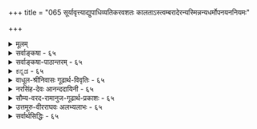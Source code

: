 +++
title = "065 सूर्यावृत्त्याद्युपाधिव्यतिकरवशतः कालताऽस्त्वम्बरादेरन्यस्मिन्नन्यधर्मोपनयननियमः"

+++
<details><summary>मूलम्</summary>

सूर्यावृत्त्याद्युपाधिव्यतिकरवशतः कालताऽस्त्वम्बरादेरन्यस्मिन्नन्यधर्मोपनयननियमः प्राग्वदत्रेति चेन्न ।  
कल्पान्तेऽप्येककालः प्रकृतिपुरुषवद्ब्रह्मणो रूपमन्यन्निर्दिष्टोऽनाद्यनन्तो मुनिभिरिति ततः कार्यता चास्य भग्ना ॥ ६५ ॥
</details>

<details><summary>सर्वाङ्कषा - ६५</summary>

प्रकृतिः कालश्चेति द्वेधा विभक्तयोः जडद्रव्ययोः अन्यतरायाः प्रकृतेर्निरूपणं परिसमाप्य, शिष्टस्य कालस्य विषये अधिकवक्तव्यस्याभावात्, प्रत्येकसरव्यवस्थाया अनावश्यकतां मन्वानः आचार्यः, तद्विचारमत्रैव कोडीकरोति - सूर्येत्यादि । नवीनः शिरोमणिः केवललाघवगौरवगणनापरः परिणामज्ञानशून्यः आकाशकालदिग्रूपाणि विभुद्रव्याणि मा सन्तु, अन्यतमेनैवाकाशेन, अन्ततः ईश्वरेणैव सर्वनिर्वाहादित्याह । 

[[117]]

कल्पान्तेऽप्येककालः प्रकृतिपुरुषवत् ब्रह्मणो रूपमन्य- 



निर्दिष्टोऽनाद्यनन्तो मुनिभिरिति, ततः कार्यता चास्य भग्ना ॥65॥ 

तत्पक्षमनुवदति – **सूर्यावृत्त्याद्युपाधिव्यतिकरवशतः** = सूर्यपरिस्पन्दाद्युपाधिसंबन्धवशात् **अम्बरादेः** = आकाशस्य, ईश्वरस्यैव वा **कालता** = कालरूपता अस्तु । आकाशादीनि द्रव्याणि विभूनि नित्यानि च इति वैशेषिकाः । एतानि सर्वाणि किलातीन्द्रियाणि । आत्मवर्गे यद्यपि जीवः स्वस्वानुभवसिद्ध इति केचित् । परन्तु 'अहम्' इत्यनुभूयमानः शरीरादिविशिष्ट एव, न तु शुद्ध आत्मा । अतः जीवस्यापि ईश्वरवत् अनुमानेनैव सिद्धिः । अत एव ‘इच्छाद्वेषप्रयत्नसुखदुःखज्ञानान्यात्मनो लिङ्गम्' ( न्या. सू. 1-1-10) इत्युक्तम् । ततश्च किमर्थमतीन्द्रियाण्येतावन्ति द्रव्याणि । नित्यविभुद्रव्येषु अन्यतमेन सर्वोऽपि व्यवहारो निर्वोढुं शक्यते । एभिः साध्यमानो हि व्यवहारः केवलमौपाधिकः । काले सूर्यपरिस्पन्दादिः उपाधिः । दिशि तत्तद्देशसंबन्धादिः । शब्दाश्रयत्वमप्येषु अन्यतमस्यैव, लाघवात् । अन्ततः ईश्वरोऽपि विभुर्नित्यश्च । तस्यैवोपाधिसंबन्धात् क्षणादिव्यवहारहेतुत्वम्, शब्दाश्रयत्वं चास्तु । किमतिरिक्तद्रव्यकल्पनागौरवेण; 'धर्मिकल्पनातो वरं धर्मकल्पना' इतिन्यायादिति पूर्वपक्ष्याशयः । तदेतत्संग्रहेणोच्यते - अन्यस्मिन्नित्यादि । **अन्यस्मिन्** = स्वसन्निहिते घटादौ **अन्यधर्मोपनयननियमः** = अन्यस्य उपाधेः ये **धर्माः** = न्यूनाधिक्यादयः, तेषां उपनय- **नस्य** =स्वसंबन्धादारोपस्य यो **नियमः** = व्यवस्थाविशेषः वर्तते, सः **अत्र** = कालेऽपि **प्राग्वत्** = पूर्वं दिशिन प्रतिपादितक्रमेणैव भवति । अतः मास्तु कालः अतिरिक्तः । पूर्वम् ' अन्यस्मिन्' इत्यादि ( श्लो. 49) श्लोकेऽयमर्थः प्रतिपादितः । कालस्तु स्वयं अतीन्द्रियः । व्यवहारस्सर्वोऽप्यौपाधिकः । एवं सति क्लृप्तेनैव निर्वाहे मास्तु अतिरिक्तः कालः इत्याशयः ॥ 

एवं वदन्नयं तार्किकशिरोमणिः 'मधु पश्यसि दुर्बुद्धे प्रपातं नैव पश्यसि' इतीमं न्यायमपि विसस्मार । विभुद्रव्यमेकं पर्याप्तम्, किं द्वितीयेनेति चेत्, तर्हि ऐकात्म्यवादी 'ईश्वरेणैवेकेन अन्तःकरणरूपोपाधिवशात् सुखदुःखादिवैलक्षण्यादिनिर्वाहे, अतिरिक्ताः जीवा अपि मा सन्तु' इति वदन् कथं तेन प्रतिवक्तव्यः, तत्पक्षे अत्यन्तलाघवसत्त्वात् । यदीष्टापत्तिः, साधितं तार्किकप्रवरेण न्यायशास्त्रप्रामाण्यम् । एवं वदन् स ऐकात्म्यवादी यदि, तर्हि संपूर्णं न्यायशास्त्रमेव परित्यक्तं न जानाति किल? अस्त्वेवं व्यावहारिकं प्रामाण्यं गौतमशास्त्रस्येति चेत्, एवं वदन्नस्त्येव कश्चित् वेदान्तिनंमन्यः खण्डनकारः । कुतो न जानाति स वेदान्तिनंमन्यः वेदान्तशास्त्रस्यापि प्रामाण्यं व्यावहारिकमेवेति । अत एवैतान्प्रत्याचार्योपहासः 'अलं वैदिकत्वकञ्चुकवहनवृथाप्रयासेन' इति । अतो न्यायशास्त्रमेवानेन गलहस्तितम् । अत इमं साहसं प्रामाणिकाः वैदिकाः नानुमन्येरन्नित्यभिप्रायेणाह - इति चेनेति । केवललाघवापेक्षादिकं लौकिकव्यवहार एव भवेत्, न तु अध्यात्मशास्त्रे गहने बुद्ध्यतीत इत्याशयः । प्रकृते काले वक्तव्यमाह - कल्पान्त इत्यादि । **कल्पान्तेऽपि** = प्रलयेऽपि **एककालः** = अतिरिक्तः कालः **प्रकृतिपुरुषवत्** = त्रिगुणद्रव्यजीववदेव **अनाद्यन्तः** = 

**:** = उत्पत्तिनाशरहितः **ब्रह्मणः** =परमात्मनः अन्यत् रूपम् इति **मुनिभिः** = पराशरादिभिः निर्दिष्टः, मुख्यविशेष्यदृष्ट्या पुंल्लिङ्गः। **ततः** = प्रकृतिपुरुषवदेव नित्यत्वादेव **अस्य** = कालस्य **कार्यता** =अनित्यता च **भग्ना** = निरस्ता । 



66. 

[[118]]

[ कालस्य परमात्मातिरिक्तत्वम् ] 

कालोऽस्मीति स्वगीता कथयति भगवान् काल इत्याप्तवर्यो 

हेतुः सर्वस्य नित्यो विभुरपि च परः किं परेणेति चेन्न । कालान्तर्यामितादेः स खलु समुदितः संप्रतीते तु भेदे 

साधर्म्यं नैक्यहेतुः, स हि तदितरवत् घोषितस्तद्विभूतिः ॥66॥ 

विष्णुपुराणे ' रूपान्तरं तत् द्विजकालसंज्ञम्' इति कालस्य रूपान्तरत्वमुक्तम् । 'स्वरूपात्स्वामिनो रूपम् ' इति रूपशब्दः मूर्तिपरो दृष्टः । तदनुरोधेन श्रीभाष्यकारैरपि ' स्वरूपरूप' इति गद्ये निर्देशः कृतः । अतः कालः परमात्मशरीरभूतत्वात् अतिरिक्त एव ॥ ६५ ॥
</details>


<details><summary>सर्वाङ्कषा-पाठान्तरम् - ६५</summary>

प्रकृतिः कालश्चेति द्वेधा विभक्तयोः जडद्रव्ययोः अन्यतरायाः प्रकृतेर्निरूपणं परिसमाप्य, शिष्टस्य कालस्य विषये अधिकवक्तव्यस्याभावात्‌, प्रत्येकसरव्यवस्थाया अनावश्यकतां मन्वानः आचार्यः, तद्विचारमत्रैव क्रोडीकरोति - सूरयेत्यादि । नवीनः शिरोमणिः केवललाघवगौरवगणनापरः परिणामज्ञानशून्यः आकाशकालदिग्रूपाणि विभुद्रव्याणि मा सन्तु, अन्यतमेनैवाकाशेन, अन्ततः ईश्वरेणैव सर्वनिर्वाहादित्याह । तत्पक्षमनुवदति - सूर्यावृत्त्याद्युपाधिव्यतिकरवशतः = सूर्यपरिस्पन्दाद्युपाधिसंबन्धवशात्‌ अम्बरादेः = आकाशस्य, ईश्वरस्यैव वा कालता = कालरूपता अस्तु । आकाशादीनि द्रव्याणि विभूनि नित्यानि च इति वैशेषिकाः । एतानि सर्वाणि किलातीन्द्रियाणि । आत्मवर्गे यद्यपि जीवः स्वस्वानुभवसिद्ध इति केचित्‌ । परन्तु 'अहम्‌' इत्यनुभूयमानः शरीरादिविशिष्ट एव, न तु शुद्ध आत्मा । अतः जीवस्यापि ईश्वरवत्‌ अनुमानेनैव सिद्धिः । अत एव 'इच्छाद्वेषप्रयत्नसुखदुःखज्ञानान्यात्मनो लिङ्गम्‌' (न्या.सू.१-१-१०) इत्युक्तम्‌ । ततश्च किमर्थमतीन्द्रियाण्येतावनति द्रव्याणि । नित्यविभुद्रव्येषु अन्यतमेन सर्वोऽपि व्यवहारो निर्वोढुं शक्यते । एभिः साध्यमानो हि व्यवहारः केवलमौपाधिकः । काले सूर्यपरिस्पन्दादिः उपाधिः । दिशि तत्तद्देशसंबन्धादिः । शब्दाश्रयत्वमप्येषु अन्यतमस्यैव, लाघवात्‌ । अन्ततः ईश्वरोऽपि विभुर्नित्यश्च । तस्यैवोपाधिसंबन्धात्‌ क्षणादिव्यवहारहेतुत्वम्‌, शब्दाश्रयत्वं चास्तु । किमतिरिक्तद्रव्यकल्पनागौरवेण; 'धर्मिकल्पनातो वरं धर्मकल्पना' इतिन्यायादिति पूर्वपक्ष्याशयः । तदेतत्संग्रहेणोच्यते - अन्यस्मिन्नित्यादि । अन्यस्मिन्‌ = स्वसन्निहिते घटादौ अन्यधर्मोपनयननियमः = अन्यस्य उपाधेः ये धर्माः = न्यूनाधिक्यादयः, तेषां उपनयनस्य = स्वसंबन्धादारोपस्य यो नियमः = व्यवस्थाविशेषः वर्तते, सः अत्र = कालेऽपि प्राग्वत्‌ = पूर्वं दिशि प्रतिपादितक्रमेणेव भवति । अतः मास्तु कालः अतिरिक्तः । पूर्वम्‌ 'अन्यस्मिन्‌' इत्यादि (श्लो.४९) श्लोकेऽयमर्थः प्रतिपादितः । कालस्तु स्वयं अतीन्द्रियः । व्यवहारस्सर्वोऽप्यौपाधिकः । एवं सति क्लृप्तेनैव निर्वहि मास्तु अतिरिक्तः कालः इत्याशयः ॥   
एवं वदन्नयं तार्किकशिरोमणिः 'मधु पश्यसि दुर्बुद्धे प्रपातं नैव पयसि' इतीमं न्यायमपि विस- स्मार । विभुद्रव्यमेकं पर्याप्तम्‌, किं द्वितीयेनेति चेत्‌, तर्हि ऐकात्म्यवादी 'ईश्वरेणैवेकेन अन्तः करणरूपोपाधिवशात्‌ सुखदुःखादिवैलक्षण्यादिनिर्वाहे, अतिरिक्ताः जीवा अपि मा सन्तु' इति वदन्‌ कथं तेन प्रतिवक्तव्यः, तत्पक्षे अत्यन्तलाघवसत्त्वात्‌ । यदीष्टापत्तिः, साधितं तार्किकप्रवरेण न्यायशास्त्रप्रामाण्यम्‌ । एवं वदन्‌ स ऐकात्म्यवादी यदि, तर्हि संपूर्णं न्यायशास्त्रमेव परित्यक्तं न जानाति किल? अस्त्वेवं व्यावहारिकं प्रामाण्यं गौतमशास्त्रस्येति चेत्‌, एवं वदन्नस्त्येव कश्चित्‌ वेदान्तिनंमन्यः खण्डनकारः । कुतो न जानाति स वेदान्तिनंमन्यः वेदान्तशास्त्रस्यापि प्रामाण्यं व्यावहारिकमेवेति । अत एवैतान्प्रत्याचार्योपहासः 'अलं वेदिकत्वकञ्चुकवहनवृथाप्रयासेन' इति । अतो न्यायशास्त्रमेवानेन गळहस्तितम्‌ । अत इमं साहसं प्रामाणिकाः वैदिकाः नानुमन्येरन्नित्यभिप्रायेणाह - इति चेन्नेति । केवललाघवपेक्षादिकं लौकिकव्यवहार एव भवेत्‌, न तु अध्यात्मशास्त्रे गहने बुद्ध्यतीत इत्याशयः । प्रकृते काले वक्तव्यमाह - कल्पान्त इत्यादि । कल्पान्तेऽपि = प्रलयेऽपि एककालः = अतिरिक्तः कालः प्रकृतिपुरूषवत्‌ = त्रिगुणद्रव्यजीववदेव अनाद्यन्तः = उत्पत्तिनाशरहितः ब्रह्मणः = परमात्मनः अन्यत्‌ रूपम्‌ इति मुनिभिः = पराशरादिभिः निर्दिष्टः, मुख्यविशेष्यदृष्ट्या पुंल्लिङ्गः । ततः = प्रकृतिपुरुषवदेव नित्यत्वादेव अस्य = कालस्य कार्यता = अनित्यता च भग्ना = निरस्ता । विष्णुपुराणे 'रूपान्तरं तत्‌ द्विजकालसंज्ञम्‌' इति कालस्य रूपान्तरत्वमुक्तम्‌ । 'स्वरूपात्स्वामिनो रूपम्‌' इति रूपशब्दः मूर्तिपरो दृष्टः । तदनुरोधेन श्रीभाष्यकारैरपि 'स्वरूपरूप' इति गद्ये निर्देशः कृतः । अतः कालः परमात्मशरीरभूतत्वात्‌ अतिरिक्त एव ॥ ६५ ॥
</details>


<details><summary>ಕನ್ನಡ - ६५</summary>

80

इति चेत् न कल्पाऽपि एककालः अनाद्यनन्नः - हीगॆन्दरॆ इदु सरियल्ल. एतक्कॆन्दरॆ, आकाशादिगळु नाशवागुव प्रळय काल दल्लू कालवॆम्ब ऒन्दु तत्त्व उत्पत्ति नाश रहितवॆन्दू, प्रकृतिपुरु इवत् ब्रह्मणः अन्यत रूपं इति मुनिभिः निर्दिष्ट प्रकृति(अचित्) मत्तु जीव (चित्) क्किन्तलू बेरॆयाद परमात्मन शरीरवॆन्दू पराश रादि मुनिगळिन्द रूपारं तत्र द्विज कालसञ्ज्ञं' ऎन्दु हेळल्पट्टिदॆ. ततः अस्य कार्यता च भा- आद्दरिन्द ई काल अनित्यवॆम्बुदू निरस्तवायितु ॥ ६५ ।
</details>


<details><summary>वाधूल-श्रीनिवासः गूढार्थ-विवृतिः - ६५</summary>

सूर्यावृत्तीति । आदिशब्देनेति । आदित्यादीति, अम्बरादेरित्यादिशब्दद्वयेनेत्यर्थः । कालतायाः स्वाभाविक्या उपाधिनिबन्धनत्वमयुक्तमित्याशङ्क्य व्याचष्टे - परत्वापरत्पनिर्वाहकतेति । एतेन त्रिविधेति । एतेन = प्रकृतिव्यतिरिक्तत्वप्रतिपादनेन 'कालोऽस्मि' इति रूपशब्देन ॥ ६५ ॥
</details>


<details><summary>नरसिंह-देवः आनन्ददायिनी - ६५</summary>

अवसरसंगतिमाह - उद्दिष्टेति । प्राच्यमव्यक्तकालावित्यत्रेत्यर्थः । उद्दिष्टलक्षितेति स्नातानुलिप्तवत् पूर्वकालेति समासः । परत्वापरत्वादिलिङ्गैः कालस्यानुमेयत्वं नैयायिकैरुक्तं दूषयितुमनुभाषते -तत्रापरस्मिन्निति । सांख्यादीनां कालतत्वं न वस्त्वन्तरम्; किं तु कॢप्तैरेवोपाधिभिस्तद्व्यवहार इति मतम्; तदाह - सांख्येति । विभद्रव्यान्तरमाकाशादि । उपाधिबुद्धिविशेषः -सूर्यावर्तादिगोचरबुद्धिविशेषः । कॢतैरन्यथासिद्ध्या न कालोऽतिरिक्तः कल्प्य इत्यत्राह -स्थविरयुवादिष्विति । उपाधिभिरेवेति - बुद्धिसन्निकर्षघटितैः बुद्धिविषयतया सन्निकृष्टैरुपाधिभिर्वा । उपाधिबुद्धिभिर्वेति - विशेषणविशेष्यभावभेदाभ्यां भेदः । पूर्वत्र तपनावृत्तेरतीतत्वाद्बुद्धिविषयतयेदानीन्तनपरत्वादिजनकत्वं वाच्यम् । उत्तरत्र बुद्धेस्साक्षादेव सन्निधिरिति ध्येयम् । ननु बुद्ध्यादीनामनेकेषा परत्वादिप्रयोजकत्वे गौरवम्; यून्यपि बुद्धिविशेषसंघटितोपाध्यादिभिः परत्वादेर्जननापत्त्वा अतिप्रसङ्गश्चेत्याशङ्क्य अतिरिक्तकालकल्पनेऽपि प्रसङ्गस्समानः; यूनि(कालेन)सूर्यावर्तबाहुल्यो(ल्यस्यो)पनयसंभवात् । यदि दर्शनादिना कथञ्चित्परिहारः सोप्युपाधिपक्षे समान इत्याह - यद्यतिप्रसङ्गेति । कालस्य पूर्वपक्षिणाभ्युपगमे कथं कालताभ्युपगम इत्यत्राह - कालतेति । आदिशब्देन क्षणलवादिव्यवहारनिर्वाहकत्वम् । नन्वाकाशादिविभुद्रव्यस्य स्थविरादौ सूर्यगत्युपनाययत्वे अन्यधर्मोपनायकत्वाविशेषात् काशीस्थेन जपाया रक्तिम्ना सेतुस्थ(सेतुगत)स्फटिकोपरागप्रसङ्ग इत्यत्राह - अत्र दिङ्निरूपणे इति । दर्शनानुरोधेन व्यवस्थेति तत्रोक्तमनुसन्धेयम् । शास्त्रोक्तमिति - कल्प्यत्व एव लाघवतर्कावतार इति भावः । ननु कालस्वरूपस्य शास्त्रोक्तिमात्रादिति - रिक्तत्वे दिशोऽपि तथात्वापत्तिरित्याशङ्कते - कथमिति । कार्यवर्गाभावकाले इति प्रलये उक्तत्वान्न कालस्य दिक्समतेति भावः । एतेनेति - परमात्मनः प्रकृतिजीवौ रूपद्वयं(परमात्मनः)स्वरूपाद्विलक्षणमुक्त्वा ततोऽपि विलक्षणं रूपान्तरं तद्विज कालसंज्ञमित्युक्तत्वादित्यर्थः । नन्विति - 'नैकस्मिन्नसंभवात्' इत्यधिकरणे कालस्य विशेषणतयैव प्रतीतेः तस्य पृथगस्तित्वनास्तित्वादयो न वक्तव्या इति भाष्येण कालासत्त्वप्रतीतेरिति भावः । भाष्यस्य तात्पर्यवर्णनहेतुमाह - अन्यथेति ॥ ६५ ॥  
 आकाशाद्यतिरिक्तकालसिद्धिः ।
</details>



<details><summary>सौम्य-वरद-रामानुज-गूढार्थ-प्रकाशः - ६५</summary>

अपरस्मिन् इति । दिङ्निमित्तपरत्ववति अपरत्वबुद्धेरपि काललिङ्गत्वं बोध्यम् । आदिशब्देनेति । 'सूर्यावृत्त्यादि' इत्यादिशब्देन(?) विभुद्रव्यान्तरं च गृह्यत इति द्रष्टव्यम् । चन्द्रग्रहाद्यावृत्तय उपाधिविशेषाः तत्प्रकर्षनिकर्षबुद्धयो बुद्धिविशेषाः । अतिप्रसङ्गभयादिति । आकाशादीनामन्यधर्मस्यान्यत्रोपनायकत्वे विन्ध्यगतधर्भाणां हिमवदादिषु उपनायकत्वप्रसङ्ग इत्यर्थः ॥ ६५ ॥
</details>


<details><summary>उत्तमूरु-वीरराघवः अलभ्यलाभः - ६५</summary>

जडद्रव्यसरे निरूपणीयमव्यक्तं कालश्च । तत्रैकमेवैतावता न्यरूपि । अथ कालो निरूप्यते ।  
कालपदार्थस्य कॢप्तान्यद्याभावादुद्देशो लक्षणञ्च न युज्यत इति मन्वानं प्रति तत्पार्थक्यं परीक्ष्य  
स्थाप्यते सूर्येति । सूर्यावृत्तिः तदुदयास्तमयादिः । आदिना तत्स्पन्दादिग्रहणम् । तद्रूपोपाधीनां व्यतिकरः – आवापोद्वापमूलकं मेलनम्, संख्यानम् । तद्विशिष्टं सत् अम्बरम् - आकाशम् अन्यद्वा कॢप्तं वस्त्वेव कालशब्दवाच्यमस्तु । तथा चाधिकदिनवान् अधिकसूर्यपरिस्पन्दवान् वा स्थविरः, न्यूनतत्को युवेत्येव वक्तव्यम् । तत्र सूर्यगता ह्यावृत्तिः स्पन्दो वा; तद्वत्त्वं पुरुषे कथमित्यत्र तद्धर्मोपनायकत्वमम्बरादेरिष्यताम् । स्पन्दादेः स्वाश्रयसूर्यसंयुक्ताकाशसंयुक्तत्वरूपसंबन्धेन पुरुषे सत्त्वादिति प्रथमपादार्थः । उद्दिष्टलक्षितेष्विति । आदौ द्रव्याद्रव्ये(६)ति श्लोके कृतोद्देशेषु, (७) तत्र द्रव्यमित्यनन्तरश्लोकेन दर्शितलक्षणेषु च तत्त्वेष्वित्यर्थः । पूर्वार्धं शंकाग्रन्थमवतारयति तत्रेति । तर्केणातिरिक्तकालसाधनं दुष्करम्, दिग्वदेवान्यथैव निर्वाहादितीह शंकाभिषेण ज्ञाप्यते । तत्र तर्कं कणादोक्तं निरस्यति अपरस्मिन्निति । अयमेव शुद्धः सूत्रपाठः (वै. द. २-२-६) । अस्मदीयं रसायनं द्रष्टव्यम् । परस्मिन्नपरमित्यस्येदमुपलक्षणम् । अपरस्मिन्निति सप्तम्यन्तप्रयोगात् परत्वमपरत्वञ्चाऽऽपेक्षिकमेकत्रैव भविनुमर्हतीति ज्ञाप्यते । अपरं न्यूनसूर्यपरिस्पन्दवत् । परम् - अधिकतत्स्पन्दवत् । युगपत् - एकस्मिन्नेव सूर्यस्पन्दे । अयुगपत् - विभिन्ने स्पन्दे । चिरम् – बहुस्पन्दव्यवहिते स्पन्दे । क्षिप्रम् - बहुस्पन्दानन्तरितस्पन्दे । ईदृशस्पन्दवत्त्वं वस्तूनां साक्षान्न भवतीति, कालस्यैवान्यगतधर्मोपनायकत्वं वक्तव्यमिति कालसिद्धिरिति सूत्रार्थः । तदत्र खण्ड्यते, 'मा भूत् कालः, आकाश एव विभुत्वादुपनायकोऽस्तु । वेदान्तिपक्षे आकाशो न व्यापीति चेत्, प्रकृतिर्भवतु । तस्या अप्ययोगे ब्रह्मैव विभुधर्मोनायकमस्तु । तदाह विभुद्रव्यान्तरमिति । एवञ्च अम्बरादेरिति आदिशब्देनैव द्रव्यान्तरादेर्ग्राह्यत्वात् सूर्यावृत्त्यादीति आदिपदेनोपाधिमात्रस्य ग्राह्यत्वात् सूर्येतीति प्रतीकानन्तरम्, अम्बरादीति प्रतीकधारणं रोचयन्ते । व्याख्याने तु आदिशब्दद्वयेनेति विवृतमस्ति । तत्रैकत्र व्याख्याने वाक्यभ्रंशोऽप्यूह्यते । आदिशब्देनेति प्रथमादिशब्दार्थं विलख्य क्रमेण द्वितीयमादिशब्दं प्रस्तुत्य विभुद्रव्यन्तरमित्यादि लिखितं स्यात् । एवं तत्पूर्वस्य कालतेति पदस्यापि ततः प्रागेव व्याख्यानमुचितम्; न तु अतिप्रसंगशंकापरिहाराविस्तरानन्तरमिति कालतेत्यादिकमप्यत्रैव पाठ्यम् । परत्वादिनिर्वाहकतेति । अपरस्मिन्निति सूत्रोक्त परत्वापरत्वयौगपद्यादिनिर्वाहकतेत्यर्थः । उपाधिबुद्धिविशेषाश्चेति परापरयुगपदादिशब्दार्थघटकाः यादृशयादृशाः परिस्पन्दाः, तादृशतादृशवतद्विषयकबुद्धय इत्यर्थः । कर्मधारयो वा । तत्रतत्र बुद्धौ स्थविरयुवादितत्तद्वस्तुनोऽपि सहग्रहणे एकबुद्धिविषयत्वसंबन्धेन तादृशस्पन्दवत्त्वं स्वविरादौ समन्वितं भवति, विनैव कालमिति भावः । उपाधिभिरेव वेति । स्पन्दवान् युवेत्यादेः स्पन्दाश्रयसूर्यसंबन्ध्यम्बरसंबन्धित्वेन स्पन्दवानिति वाऽर्थोऽस्तु, अम्बरादिकं विहाय स्वविषयकबुद्धिमत्त्वसंबन्धेन स्पन्दरूपोपाधिमानिति वा, विषयतासंबन्धेन स्पन्दविषयकबुद्धिमानिति वा इति पिण्डितार्थः । नन्वधिकपरिस्पन्दविषयकबुद्धौ यूनः समूहालम्बनविधया भाने सोऽपि स्थविरः स्यादिति शंकामनूद्याह यदीति । तदवस्थ इति । कालस्य नित्यविभोरेकत्वात् अधिकपरिस्पन्दीयकालिकसंबन्धवत्कालानुयोगिककालिकसंबन्धस्य यून्यपि सत्त्वात् स दोषस्तदवस्थः ॥ तावन्तः स्पन्दाः कालिकसंबन्धेन यूनि न भवन्तीति चेत् - कुतः । कालो ह्येकः ॥ समानकालिकत्वं नास्तीति चेत् - तदाश्रयकालसंबन्ध एव हि समानकालिकत्वम् । नानाकालसत्त्वे हि समानेति विशेषणं सार्थकम् ॥ अथ कालोपाधीनामपि कालत्वात् नानाकाल सद्भाव इति चेत् - तर्हि किमजागलस्तनेन नित्यविभुना कालेन । यथादर्शनमिति । काल एकोऽपि अधिकपरिस्पन्दान् स्थविर एवोपनयति । न्यूनानेव यूनि; कतिपयस्पन्दानेव चोपनयति, न सर्वानिति चेत् - कश्चित् बुद्धिविशेष एव किञ्चिदुपाध्युन्नायकः, कश्चित्तु नेत्येव कल्प्यतामिति किमन्येन कालेनेति भावः ।   
द्वितीयपादमवतारयति अत्रेति । आकाशनिरूपणावसाने (४८) प्राक्प्रत्यक्त्वादीति श्लोके दिक्पदार्थनिषेधिना सिद्धान्तिना दिशि स्वीकृतो नय आकाश एव सुवच इत्युपपादिम् । तदत्रापि ग्राह्यम् । तथाचाम्बरमेव सूर्यपरिस्पन्दोपनायकमित्यर्थः । तत्र 'यद्याकाशादयः परधर्मं परत्र घटयेयुः, ततः पाण्ड्यदेशस्थितेन जपाकुसुमेन पाटलीपुत्रस्थितं स्फटिकमनुरञ्जयेयुः' इत्येव (४९) - मापादनं परिहृतमनुसंधेयम् । ननु पूर्वत्वोत्तरत्वाव्यवहितत्वादिकं कालधटनमन्तरा तथं सुवचमिति चेत् - कालघटनेऽपि कथं सुवचम् । कालस्यैकत्वात् एकस्पन्दध्वंसाधिकरणकालवृत्तित्वस्य भूतभविष्यत्सर्वस्पन्दसाधारण्यात् । उपाधीनामेव कालत्वकल्पनया निर्वाहे च त्वयैव महाकाल उपेक्षितो भवेदित्यलम् । अतो वचनबलादेवातिरिक्तकालस्वीकार इत्याह कल्पेति । एककाल इति । न त्वम्बरादीनामनेकेषामुपनायकता, न वोपाधीनां बुद्धीनां वा कालता । तर्हि व्यतिरिक्तकाल्वीकारे क्षणलवाद्यनेककालपदार्था एव स्वीक्रियन्तामिति चेन्न; प्रमाणे ऐक्यप्रतीतेरित्याशयेन एकपदम् । रुपं - शरीरम्, प्रकृतिपुरुषाविव कालोऽपि परब्रह्म प्रति तत्तद्भिन्नशरीरत्वेन अनादित्वेनानन्तत्वेन च 'अनादिर्भगजन्कालः' इत्यादिषु निर्दिष्ट इत्यर्थः । मुनिभिरिति इतिशब्दो हेत्वर्थे । चेन्नेत्यत्रान्वयः । 'परतोदिते द्वे' इत्येव साम्प्रदायिकः पाठः । स्पष्टमिदं व्याख्यातं तात्पर्यचन्द्रिकायाम्, (७.६) 'परतोदिते । परत उदिते इत्यर्थः । आर्षः संधिभेदः । यद्वा स्मृतिरपीयं प्रलयपरैव । तत्प्ररणस्थत्वात् । दो अवखण्डन इति अत्र दिते इति निष्ठान्तं पदम् । पृथग्भूते इत्यर्थः । अदिते इति वा पदच्छेदः । अपृथग्भूते इत्यर्थः' इति । केषाञ्चिदिति यादवप्रकाशादिपरम् । तन्मते वैकुण्ठस्य प्रकृत्येकदेशत्वात् । जैनेति । नैकस्मिन्नसंभवादिति सूत्र इत्यर्थः । भातीति । सांख्यसौगतचार्वाकैः कालो नेष्टः । जैनैस्तु न पृथग्गणितः । तन्निषेधो भाष्ये क्रियते । तेन नास्तित्वं - सिद्धिरिवेति । मैवमिति । जातिगुणादीन् स्वीकुर्वाणोऽपि जैनः न तान् पृथग्गणयति, किञ्चिद्विशेषणतयैव भानात् धर्मिशेषतयैव तत्सिद्धिरित्युपेक्षया । एवञ्च कालस्यापि अभूत् वस्ति भविष्यतीति विशेषणतयैव भानात् अयमपि न पृथक् परिगणनीयः । तथापि गणने जात्यादयोऽपि गणनीयाः स्युरिति तदुक्तयसामञ्जस्यवर्णनमात्रमेव तत्र भाष्ये क्रियते, न कालनिराकरणमिति भावः । 'अस्तित्वनास्तित्वादयो न वक्तव्याः न च परिहर्तव्याः' इति भाष्यस्य जीवादिष्विव सत्त्वासत्त्वादिसप्तभंग्युपपादनमत्र पृथक् न कर्तव्यम्; अर्थसिद्धत्वात् । अत एव तन्निषेधोऽपि नास्माभिः कार्यः; विशिष्टे सप्तभंगीनिषेधे कृते विशेषणेऽपि तन्निषेधसिद्धेरित्यर्थः । 'न बौद्धादिभिर्नास्तित्वे वक्तुं शक्यम्' इति वाक्यं न प्रकृतभाष्यार्थवर्णनपरम् । नास्माभिर्बौद्धादिमतमिष्टमिति ज्ञापनाय प्रवृत्तम् । त्वयेति । जैनेनेत्यर्थः । तन्निर्धारणे - विशेषणीभूतवस्त्वन्तरसाधन एव शास्त्रैरिति । विष्णुपुराणादि - ग्रहणम् । ग्रन्थान्तरैरिति स्वाधीनत्रिविधचेतनाचेननेत्यादिसूक्तिग्रहणम् । सम्प्रदायपदेन यामुनार्यभट्टपादाद्यैकरस्यसूचनम् । नयद्युमणिनयोऽत्रान्यः । तदर्थमेवेदं वाक्यम् । तत्र ग्रन्थे अस्मद्भूमिकाऽपि द्रष्टव्या ॥ ६५ ॥
</details>


<details><summary>सर्वार्थसिद्धिः - ६५</summary>

उद्दिष्टलक्षितेषु त्रिगुणानन्तरं कालः परीक्ष्यते । तत्र "अपरस्मिन्परं युगपदयुगपच्चिरं क्षिप्रमिति काललिङ्गानि इति परोक्तेरानुमानिकः काल इति मन्वानः साङ्ख्यसौगतचार्वाकवञ्चितः कश्चित्कालं निह्नुते - सूर्येति ॥ आदिशब्देन विभुद्रव्यान्तरम् उपाधिबुद्धिविशेषश्च संगृह्यन्ते । स्थविरयुवादिषु परत्वापरत्वनिर्वाहाय तत्कारणभूतबुद्धिविशेषविषयसूर्यपरिस्पन्दप्रकर्षनिकर्षादिघटकतया कालः कल्प्यते । तत्र संप्रतिपन्नैराकाशादिभिरेव तत्तदुपाधिव्यतिकरितैः, उपाधिभिरेव वा, बुद्धिसन्निकर्षघटितैः, तादृशोपाधिबुद्धिभिरेव वा, अपेक्षितसिद्धौ किमिह तदतिरिक्तकल्पनया ? यद्यतिप्रसङ्गभयाद् बुद्धिविशेषसंबन्धानादरेण कालोऽन्यः कल्प्यते, तथाऽप्यतिप्रसङ्गस्तदवस्थः ; यथादर्शनं व्यवस्था च समानेति भावः । कालता -परत्वादिनिर्वाहकतेत्यर्थः । अत्र दिङ्निरूपणे दर्शितमतिप्रसङ्गं तद्वदेव परिहरति - अन्यस्मिन्निति । शास्त्रोक्तं न लाघवतर्कबाध्यमित्यभिप्रायेणाह - नेति । कथं शास्त्रे तदुक्तिरित्यत्राह - कल्पान्तेऽपीति । उक्तं हि वैष्णवे पुराणे - "विष्णोः स्वरूपात्परतोदिते द्वे" इत्यारभ्य "रूपान्तरं तद्द्विज कालसंज्ञम् इति । कार्यभूताकाशाद्यन्तर्भावश्चानेन भग्न इति व्यनक्ति - तत इति । एतेन त्रिविधा प्रकृतिः, कालः परमाकाशोऽव्यक्तमिति केषांचित्कल्पनाऽपि निरस्ता । ननु जैननिराकरणे "कालस्य त्वित्यादिना भाष्येण कालो निराकृत इव भाति ।" मैवम्, सर्वप्रतिपत्तिषु तत्तत्पदार्थविशेषणतया सर्वलोकानुभूतस्य न बौद्धादिभिर्नास्तित्वं वक्तुं शक्यम् । न त्वया पृथक् तदस्तित्वं साध्यम् । कालोऽस्तीत्यादिपृथग्व्यवहारस्तु अपृथक्सिद्धविशेषणानां निष्कृत्य । व्यवहारवदिति तन्निर्धारणे तात्पर्यात् ; अन्यथा शास्त्रैः स्वग्रन्थान्तरैस्संप्रदायैश्च विरोधस्स्यादिति ॥ ६५ ॥ इत्याकाशाद्यतिरिक्तकालसिद्धिः ॥
</details>
